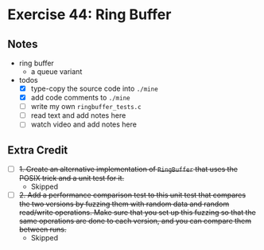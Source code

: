 # Exercise 44: Ring Buffer

## Notes

- ring buffer
  - a queue variant
- todos
  - [x] type-copy the source code into `./mine`
  - [x] add code comments to `./mine`
  - [ ] write my own `ringbuffer_tests.c`
  - [ ] read text and add notes here
  - [ ] watch video and add notes here

## Extra Credit

- [ ] ~~1. Create an alternative implementation of `RingBuffer` that uses the POSIX trick and a unit test for it.~~
  - Skipped
- [ ] ~~2. Add a performance comparison test to this unit test that compares the two versions by fuzzing them with random data and random read/write operations. Make sure that you set up this fuzzing so that the same operations are done to each version, and you can compare them between runs.~~
  - Skipped
